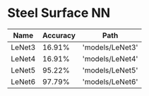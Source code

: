 # Steel Surface NN
| Name   | Accuracy | Path            |
|--------|----------|-----------------|
| LeNet3 | 16.91%   | 'models/LeNet3' |
| LeNet4 | 16.91%   | 'models/LeNet4' |
| LeNet5 | 95.22%   | 'models/LeNet5' |
| LeNet6 | 97.79%   | 'models/LeNet6' |